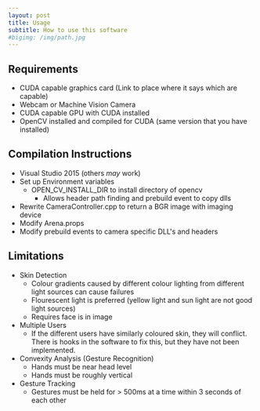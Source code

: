 ```yaml
---
layout: post
title: Usage
subtitle: How to use this software
#bigimg: /img/path.jpg
---
```


## Requirements
- CUDA capable graphics card (Link to place where it says which are capable)
- Webcam or Machine Vision Camera
- CUDA capable GPU with CUDA installed
- OpenCV installed and compiled for CUDA (same version that you have installed)

## Compilation Instructions
- Visual Studio 2015 (others *may* work)
- Set up Environment variables 
    - OPEN_CV_INSTALL_DIR to install directory of opencv
        - Allows header path finding and prebuild event to copy dlls
- Rewrite CameraController.cpp to return a BGR image with imaging device
- Modify Arena.props
- Modify prebuild events to camera specific DLL's and headers

## Limitations
- Skin Detection
    - Colour gradients caused by different colour lighting from different light sources can cause failures
    - Flourescent light is preferred (yellow light and sun light are not good light sources)
    - Requires face is in image
- Multiple Users
    - If the different users have similarly coloured skin, they will conflict. There is hooks in the software to fix this, but they have not been implemented.
- Convexity Analysis (Gesture Recognition)
    - Hands must be near head level
    - Hands must be roughly vertical
- Gesture Tracking
    - Gestures must be held for > 500ms at a time within 3 seconds of each other


